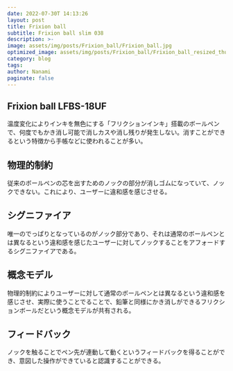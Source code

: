```yaml
---
date: 2022-07-30T 14:13:26
layout: post
title: Frixion ball
subtitle: Frixion ball slim 038
description: >-
image: assets/img/posts/Frixion_ball/Frixion_ball.jpg
optimized_image: assets/img/posts/Frixion_ball/Frixion_ball_resized_thumbnail.jpg
category: blog
tags: 
author: Nanami
paginate: false
---
```


## Frixion ball LFBS-18UF

温度変化によりインキを無色にする「フリクションインキ」搭載のボールペンで、何度でもかき消し可能で消しカスや消し残りが発生しない。消すことができるという特徴から手帳などに使われることが多い。


## 物理的制約

従来のボールペンの芯を出すためのノックの部分が消しゴムになっていて、ノックできない。これにより、ユーザーに違和感を感じさせる。

## シグニファイア

唯一のでっぱりとなっているのがノック部分であり、それは通常のボールペンとは異なるという違和感を感じたユーザーに対してノックすることをアフォードするシグニファイアである。

## 概念モデル

物理的制約によりユーザーに対して通常のボールペンとは異なるという違和感を感じさせ、実際に使うことでることで、鉛筆と同様にかき消しができるフリクションボールだという概念モデルが共有される。

## フィードバック

ノックを触ることでペン先が連動して動くというフィードバックを得ることができ、意図した操作ができていると認識することができる。